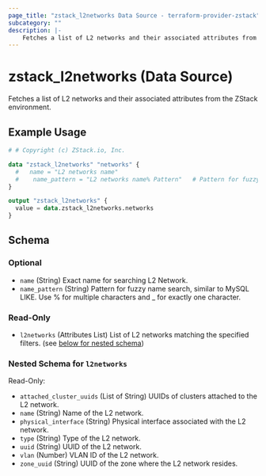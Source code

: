 ```yaml
---
page_title: "zstack_l2networks Data Source - terraform-provider-zstack"
subcategory: ""
description: |-
    Fetches a list of L2 networks and their associated attributes from the ZStack environment.
---
```


# zstack_l2networks (Data Source)

Fetches a list of L2 networks and their associated attributes from the ZStack environment.

## Example Usage

```terraform
# # Copyright (c) ZStack.io, Inc.

data "zstack_l2networks" "networks" {
  #   name = "L2 networks name"
  #    name_pattern = "L2 networks name% Pattern"   # Pattern for fuzzy name search, similar to MySQL LIKE. Use % for multiple characters and _ for exactly one character.
}

output "zstack_l2networks" {
  value = data.zstack_l2networks.networks
}
```

<!-- schema generated by tfplugindocs -->
## Schema

### Optional

- `name` (String) Exact name for searching L2 Network.
- `name_pattern` (String) Pattern for fuzzy name search, similar to MySQL LIKE. Use % for multiple characters and _ for exactly one character.

### Read-Only

- `l2networks` (Attributes List) List of L2 networks matching the specified filters. (see [below for nested schema](#nestedatt--l2networks))

<a id="nestedatt--l2networks"></a>
### Nested Schema for `l2networks`

Read-Only:

- `attached_cluster_uuids` (List of String) UUIDs of clusters attached to the L2 network.
- `name` (String) Name of the L2 network.
- `physical_interface` (String) Physical interface associated with the L2 network.
- `type` (String) Type of the L2 network.
- `uuid` (String) UUID of the L2 network.
- `vlan` (Number) VLAN ID of the L2 network.
- `zone_uuid` (String) UUID of the zone where the L2 network resides.



